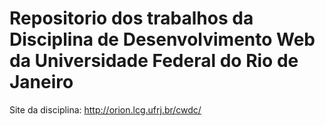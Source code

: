 # Repositorio dos trabalhos da Disciplina de Desenvolvimento Web da Universidade Federal do Rio de Janeiro
Site da disciplina: http://orion.lcg.ufrj.br/cwdc/
